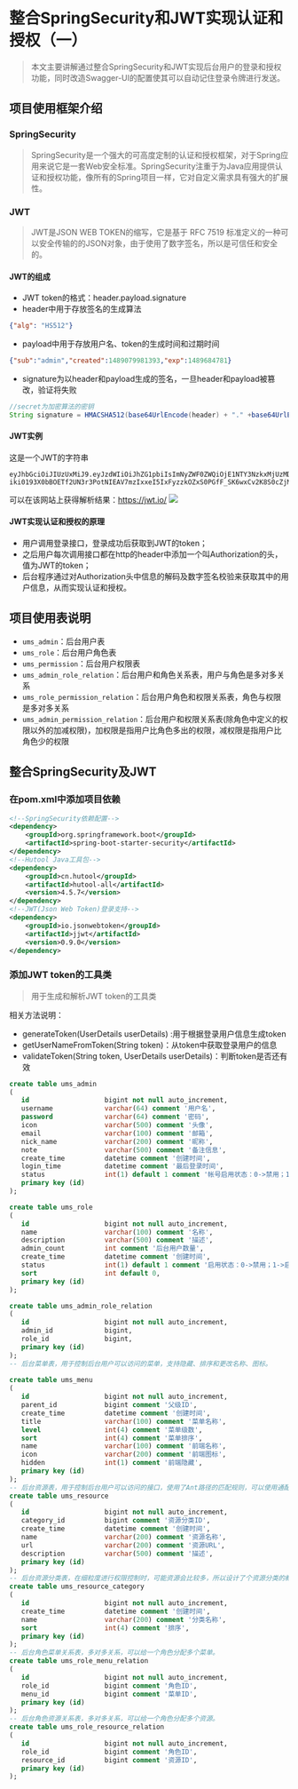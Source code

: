 
# 整合SpringSecurity和JWT实现认证和授权（一）

> 本文主要讲解通过整合SpringSecurity和JWT实现后台用户的登录和授权功能，同时改造Swagger-UI的配置使其可以自动记住登录令牌进行发送。

## 项目使用框架介绍

### SpringSecurity

> SpringSecurity是一个强大的可高度定制的认证和授权框架，对于Spring应用来说它是一套Web安全标准。SpringSecurity注重于为Java应用提供认证和授权功能，像所有的Spring项目一样，它对自定义需求具有强大的扩展性。

### JWT
> JWT是JSON WEB TOKEN的缩写，它是基于 RFC 7519 标准定义的一种可以安全传输的的JSON对象，由于使用了数字签名，所以是可信任和安全的。

#### JWT的组成

- JWT token的格式：header.payload.signature
- header中用于存放签名的生成算法
```json
{"alg": "HS512"}
```
- payload中用于存放用户名、token的生成时间和过期时间
```json
{"sub":"admin","created":1489079981393,"exp":1489684781}
```
- signature为以header和payload生成的签名，一旦header和payload被篡改，验证将失败
```java
//secret为加密算法的密钥
String signature = HMACSHA512(base64UrlEncode(header) + "." +base64UrlEncode(payload),secret)
```

#### JWT实例
这是一个JWT的字符串
```
eyJhbGciOiJIUzUxMiJ9.eyJzdWIiOiJhZG1pbiIsImNyZWF0ZWQiOjE1NTY3NzkxMjUzMDksImV4cCI6MTU1NzM4MzkyNX0.d-iki0193X0bBOETf2UN3r3PotNIEAV7mzIxxeI5IxFyzzkOZxS0PGfF_SK6wxCv2K8S0cZjMkv6b5bCqc0VBw
```
可以在该网站上获得解析结果：https://jwt.io/
![](../images/arch_screen_13.png)

#### JWT实现认证和授权的原理

- 用户调用登录接口，登录成功后获取到JWT的token；
- 之后用户每次调用接口都在http的header中添加一个叫Authorization的头，值为JWT的token；
- 后台程序通过对Authorization头中信息的解码及数字签名校验来获取其中的用户信息，从而实现认证和授权。


## 项目使用表说明

- `ums_admin`：后台用户表
- `ums_role`：后台用户角色表
- `ums_permission`：后台用户权限表
- `ums_admin_role_relation`：后台用户和角色关系表，用户与角色是多对多关系
- `ums_role_permission_relation`：后台用户角色和权限关系表，角色与权限是多对多关系
- `ums_admin_permission_relation`：后台用户和权限关系表(除角色中定义的权限以外的加减权限)，加权限是指用户比角色多出的权限，减权限是指用户比角色少的权限

## 整合SpringSecurity及JWT

### 在pom.xml中添加项目依赖
```xml
<!--SpringSecurity依赖配置-->
<dependency>
    <groupId>org.springframework.boot</groupId>
    <artifactId>spring-boot-starter-security</artifactId>
</dependency>
<!--Hutool Java工具包-->
<dependency>
    <groupId>cn.hutool</groupId>
    <artifactId>hutool-all</artifactId>
    <version>4.5.7</version>
</dependency>
<!--JWT(Json Web Token)登录支持-->
<dependency>
    <groupId>io.jsonwebtoken</groupId>
    <artifactId>jjwt</artifactId>
    <version>0.9.0</version>
</dependency>
```

### 添加JWT token的工具类

> 用于生成和解析JWT token的工具类

相关方法说明：
- generateToken(UserDetails userDetails) :用于根据登录用户信息生成token
- getUserNameFromToken(String token)：从token中获取登录用户的信息
- validateToken(String token, UserDetails userDetails)：判断token是否还有效

``` sql
create table ums_admin
(
   id                   bigint not null auto_increment,
   username             varchar(64) comment '用户名',
   password             varchar(64) comment '密码',
   icon                 varchar(500) comment '头像',
   email                varchar(100) comment '邮箱',
   nick_name            varchar(200) comment '昵称',
   note                 varchar(500) comment '备注信息',
   create_time          datetime comment '创建时间',
   login_time           datetime comment '最后登录时间',
   status               int(1) default 1 comment '帐号启用状态：0->禁用；1->启用',
   primary key (id)
);

create table ums_role
(
   id                   bigint not null auto_increment,
   name                 varchar(100) comment '名称',
   description          varchar(500) comment '描述',
   admin_count          int comment '后台用户数量',
   create_time          datetime comment '创建时间',
   status               int(1) default 1 comment '启用状态：0->禁用；1->启用',
   sort                 int default 0,
   primary key (id)
);

create table ums_admin_role_relation
(
   id                   bigint not null auto_increment,
   admin_id             bigint,
   role_id              bigint,
   primary key (id)
);
-- 后台菜单表，用于控制后台用户可以访问的菜单，支持隐藏、排序和更改名称、图标。
   
create table ums_menu
(
   id                   bigint not null auto_increment,
   parent_id            bigint comment '父级ID',
   create_time          datetime comment '创建时间',
   title                varchar(100) comment '菜单名称',
   level                int(4) comment '菜单级数',
   sort                 int(4) comment '菜单排序',
   name                 varchar(100) comment '前端名称',
   icon                 varchar(200) comment '前端图标',
   hidden               int(1) comment '前端隐藏',
   primary key (id)
);
-- 后台资源表，用于控制后台用户可以访问的接口，使用了Ant路径的匹配规则，可以使用通配符定义一系列接口的权限。
create table ums_resource
(
   id                   bigint not null auto_increment,
   category_id          bigint comment '资源分类ID',
   create_time          datetime comment '创建时间',
   name                 varchar(200) comment '资源名称',
   url                  varchar(200) comment '资源URL',
   description          varchar(500) comment '描述',
   primary key (id)
);
-- 后台资源分类表，在细粒度进行权限控制时，可能资源会比较多，所以设计了个资源分类的概念，便于给角色分配资源。
create table ums_resource_category
(
   id                   bigint not null auto_increment,
   create_time          datetime comment '创建时间',
   name                 varchar(200) comment '分类名称',
   sort                 int(4) comment '排序',
   primary key (id)
);
-- 后台角色菜单关系表，多对多关系，可以给一个角色分配多个菜单。
create table ums_role_menu_relation
(
   id                   bigint not null auto_increment,
   role_id              bigint comment '角色ID',
   menu_id              bigint comment '菜单ID',
   primary key (id)
);
-- 后台角色资源关系表，多对多关系，可以给一个角色分配多个资源。
create table ums_role_resource_relation
(
   id                   bigint not null auto_increment,
   role_id              bigint comment '角色ID',
   resource_id          bigint comment '资源ID',
   primary key (id)
);

```